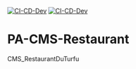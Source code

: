 [![CI-CD-Dev](https://github.com/PACMS/PA-CMS-Restaurant/actions/workflows/CI-CD-Dev.yml/badge.svg?branch=develop)](https://github.com/PACMS/PA-CMS-Restaurant/actions/workflows/CI-CD-Dev.yml)
[![CI-CD-Dev](https://github.com/PACMS/PA-CMS-Restaurant/actions/workflows/CI-CD-Prod.yml/badge.svg?branch=main)](https://github.com/PACMS/PA-CMS-Restaurant/actions/workflows/CI-CD-Prod.yml)
# PA-CMS-Restaurant
CMS_RestaurantDuTurfu
